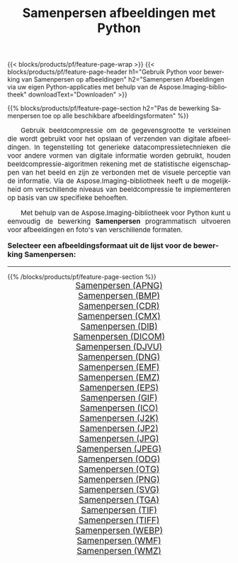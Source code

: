 ﻿---
title: Samenpersen afbeeldingen met Python 
weight: 3920
url: /nl/python-net/compress/ 
lang: nl
langdirlevel: 2
locales: zh-hans,ja,it,ru,de,es,fr,nl,id,lt,pl,pt,vi,tr,ko,zh-hant,ar,hi,th,sv,cs,uk,he
description: Aspose.Imaging-bibliotheek toepassen op Samenpersen afbeeldingen en foto's met behulp van uw eigen Python-applicaties en server-API's.
---

{{< blocks/products/pf/feature-page-wrap >}}
{{< blocks/products/pf/feature-page-header h1="Gebruik Python voor bewerking van Samenpersen op afbeeldingen" h2="Samenpersen Afbeeldingen via uw eigen Python-applicaties met behulp van de Aspose.Imaging-bibliotheek" downloadText="Downloaden" >}}


{{% blocks/products/pf/feature-page-section  h2="Pas de bewerking Samenpersen toe op alle beschikbare afbeeldingsformaten" %}}
<p align="justify" style="text-indent:2em;font-size:15px;">
Gebruik beeldcompressie om de gegevensgrootte te verkleinen die wordt gebruikt voor het opslaan of verzenden van digitale afbeeldingen. In tegenstelling tot generieke datacompressietechnieken die voor andere vormen van digitale informatie worden gebruikt, houden beeldcompressie-algoritmen rekening met de statistische eigenschappen van het beeld en zijn ze verbonden met de visuele perceptie van de informatie. Via de Aspose.Imaging-bibliotheek heeft u de mogelijkheid om verschillende niveaus van beeldcompressie te implementeren op basis van uw specifieke behoeften.
</p>
<p align="justify" style="text-indent:2em;font-size:15px;">
Met behulp van de Aspose.Imaging-bibliotheek voor Python kunt u eenvoudig de bewerking <b>Samenpersen</b> programmatisch uitvoeren voor afbeeldingen en foto's van verschillende formaten.
</p>
<h3 style="margin-top:16px;">
Selecteer een afbeeldingsformaat uit de lijst voor de bewerking Samenpersen:
</h3>
<hr/>
{{% /blocks/products/pf/feature-page-section %}}
<div class="container-fluid productfamilypage bg-gray">
    <div class="convertypes bg-gray agp-content section">
        <div class="container">
		<div class="row other-converters" style="gap: 10px;font-size: 19px;text-align:center;">
		    <div class='col-md-3 other-converter remove-lp remove-rp'><a href="/imaging/nl/python-net/compress/apng/" style="padding:15px;">Samenpersen (APNG)</a></div><div class='col-md-3 other-converter remove-lp remove-rp'><a href="/imaging/nl/python-net/compress/bmp/" style="padding:15px;">Samenpersen (BMP)</a></div><div class='col-md-3 other-converter remove-lp remove-rp'><a href="/imaging/nl/python-net/compress/cdr/" style="padding:15px;">Samenpersen (CDR)</a></div><div class='col-md-3 other-converter remove-lp remove-rp'><a href="/imaging/nl/python-net/compress/cmx/" style="padding:15px;">Samenpersen (CMX)</a></div><div class='col-md-3 other-converter remove-lp remove-rp'><a href="/imaging/nl/python-net/compress/dib/" style="padding:15px;">Samenpersen (DIB)</a></div><div class='col-md-3 other-converter remove-lp remove-rp'><a href="/imaging/nl/python-net/compress/dicom/" style="padding:15px;">Samenpersen (DICOM)</a></div><div class='col-md-3 other-converter remove-lp remove-rp'><a href="/imaging/nl/python-net/compress/djvu/" style="padding:15px;">Samenpersen (DJVU)</a></div><div class='col-md-3 other-converter remove-lp remove-rp'><a href="/imaging/nl/python-net/compress/dng/" style="padding:15px;">Samenpersen (DNG)</a></div><div class='col-md-3 other-converter remove-lp remove-rp'><a href="/imaging/nl/python-net/compress/emf/" style="padding:15px;">Samenpersen (EMF)</a></div><div class='col-md-3 other-converter remove-lp remove-rp'><a href="/imaging/nl/python-net/compress/emz/" style="padding:15px;">Samenpersen (EMZ)</a></div><div class='col-md-3 other-converter remove-lp remove-rp'><a href="/imaging/nl/python-net/compress/eps/" style="padding:15px;">Samenpersen (EPS)</a></div><div class='col-md-3 other-converter remove-lp remove-rp'><a href="/imaging/nl/python-net/compress/gif/" style="padding:15px;">Samenpersen (GIF)</a></div><div class='col-md-3 other-converter remove-lp remove-rp'><a href="/imaging/nl/python-net/compress/ico/" style="padding:15px;">Samenpersen (ICO)</a></div><div class='col-md-3 other-converter remove-lp remove-rp'><a href="/imaging/nl/python-net/compress/j2k/" style="padding:15px;">Samenpersen (J2K)</a></div><div class='col-md-3 other-converter remove-lp remove-rp'><a href="/imaging/nl/python-net/compress/jp2/" style="padding:15px;">Samenpersen (JP2)</a></div><div class='col-md-3 other-converter remove-lp remove-rp'><a href="/imaging/nl/python-net/compress/jpg/" style="padding:15px;">Samenpersen (JPG)</a></div><div class='col-md-3 other-converter remove-lp remove-rp'><a href="/imaging/nl/python-net/compress/jpeg/" style="padding:15px;">Samenpersen (JPEG)</a></div><div class='col-md-3 other-converter remove-lp remove-rp'><a href="/imaging/nl/python-net/compress/odg/" style="padding:15px;">Samenpersen (ODG)</a></div><div class='col-md-3 other-converter remove-lp remove-rp'><a href="/imaging/nl/python-net/compress/otg/" style="padding:15px;">Samenpersen (OTG)</a></div><div class='col-md-3 other-converter remove-lp remove-rp'><a href="/imaging/nl/python-net/compress/png/" style="padding:15px;">Samenpersen (PNG)</a></div><div class='col-md-3 other-converter remove-lp remove-rp'><a href="/imaging/nl/python-net/compress/svg/" style="padding:15px;">Samenpersen (SVG)</a></div><div class='col-md-3 other-converter remove-lp remove-rp'><a href="/imaging/nl/python-net/compress/tga/" style="padding:15px;">Samenpersen (TGA)</a></div><div class='col-md-3 other-converter remove-lp remove-rp'><a href="/imaging/nl/python-net/compress/tif/" style="padding:15px;">Samenpersen (TIF)</a></div><div class='col-md-3 other-converter remove-lp remove-rp'><a href="/imaging/nl/python-net/compress/tiff/" style="padding:15px;">Samenpersen (TIFF)</a></div><div class='col-md-3 other-converter remove-lp remove-rp'><a href="/imaging/nl/python-net/compress/webp/" style="padding:15px;">Samenpersen (WEBP)</a></div><div class='col-md-3 other-converter remove-lp remove-rp'><a href="/imaging/nl/python-net/compress/wmf/" style="padding:15px;">Samenpersen (WMF)</a></div><div class='col-md-3 other-converter remove-lp remove-rp'><a href="/imaging/nl/python-net/compress/wmz/" style="padding:15px;">Samenpersen (WMZ)</a></div>
                </div>
        </div>
    </div>
</div>
<br/>
